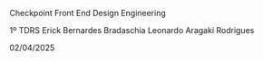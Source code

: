 Checkpoint Front End Design Engineering

1º TDRS 
Erick Bernardes Bradaschia
Leonardo Aragaki Rodrigues

02/04/2025
